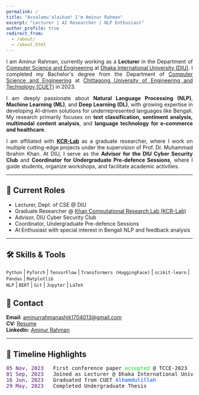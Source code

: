 ```yaml
---
permalink: /
title: "Assalamu'alaikum! I'm Aminur Rahman"
excerpt: "Lecturer | AI Researcher | NLP Enthusiast"
author_profile: true
redirect_from: 
  - /about/
  - /about.html
---
```


<p align="justify">
I am Aminur Rahman, currently working as a <b>Lecturer</b> in the Department of <a href="https://diu.ac/programs/department-of-cse">Computer Science and Engineering</a> at <a href="https://diu.ac/">Dhaka International University (DIU)</a>. I completed my Bachelor's degree from the Department of <a href="https://cuet.ac.bd/dept/cse/">Computer Science and Engineering</a> at <a href="https://cuet.ac.bd/">Chittagong University of Engineering and Technology (CUET)</a> in 2023.
</p>

<p align="justify">
I am deeply passionate about <b>Natural Language Processing (NLP)</b>, <b>Machine Learning (ML)</b>, and <b>Deep Learning (DL)</b>, with growing expertise in developing AI-driven solutions for underrepresented languages like Bengali. My research primarily focuses on <b>text classification, sentiment analysis, multimodal content analysis</b>, and <b>language technology for e-commerce and healthcare</b>.
</p>

<p align="justify">
I am affiliated with <a href="https://kcr-lab.github.io/"><b>KCR-Lab</b></a> as a graduate researcher, where I work on multiple cutting-edge projects under the supervision of Prof. Dr. Muhammad Ibrahim Khan. At DIU, I serve as the <b>Advisor for the DIU Cyber Security Club</b> and <b>Coordinator for Undergraduate Pre-defence Sessions</b>, where I guide students, organize workshops, and facilitate academic activities.
</p>

---

## 📌 Current Roles
- Lecturer, Dept. of CSE @ DIU  
- Graduate Researcher @ <a href="https://kcr-lab.github.io/">Khan Computational Research Lab (KCR-Lab)</a>  
- Advisor, DIU Cyber Security Club  
- Coordinator, Undergraduate Pre-defence Sessions  
- AI Enthusiast with special interest in Bengali NLP and feedback analysis

---

## 🛠️ Skills & Tools
<code>Python</code> | <code>PyTorch</code> | <code>TensorFlow</code> | <code>Transformers (HuggingFace)</code> | <code>scikit-learn</code> | <code>Pandas</code> | <code>Matplotlib</code>  
<code>NLP</code> | <code>BERT</code> | <code>Git</code> | <code>Jupyter</code> | <code>LaTeX</code>

## 📨 Contact
<b>Email:</b> aminurrahmanashik1704013@gmail.com  
<b>CV:</b> <a href="https://drive.google.com/file/d/1Axet1ikiWVlxFDocW4v7vJy8dsvyfpik/view?usp=sharing">Resume</a>  
<b>LinkedIn:</b> <a href="https://linkedin.com/in/aminur-rahman-642913161">Aminur Rahman</a>

---

## 📅 Timeline Highlights
<pre>
<span style="color:#541A75">05 Nov, 2023</span>   First conference paper <font color="#0ADA23">accepted</font> @ TCCE-2023
<span style="color:#541A75">01 Sep, 2023</span>   Joined as Lecturer @ Dhaka International University (DIU)
<span style="color:#541A75">16 Jun, 2023</span>   Graduated from CUET <font color="#0049FF">Alhamdulillah</font>
<span style="color:#541A75">29 May, 2023</span>   Completed Undergraduate Thesis
</pre>
